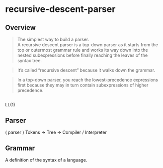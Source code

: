 # recursive-descent-parser

## Overview
>The simplest way to build a parser.  
> A recursive descent parser is a top-down parser as it starts from the top or outermost grammar rule and works its way down into the nested subexpressions before finally reaching the leaves of the syntax tree.


> It’s called “recursive descent” because it walks down the grammar.

> In a top-down parser, you reach the lowest-precedence expressions first because they may in turn contain subexpressions of higher precedence.

##
LL(1)


## Parser

(     parser    )
Tokens -> Tree -> Compiler / Interpreter


## Grammar
A definition of the syntax of a language.